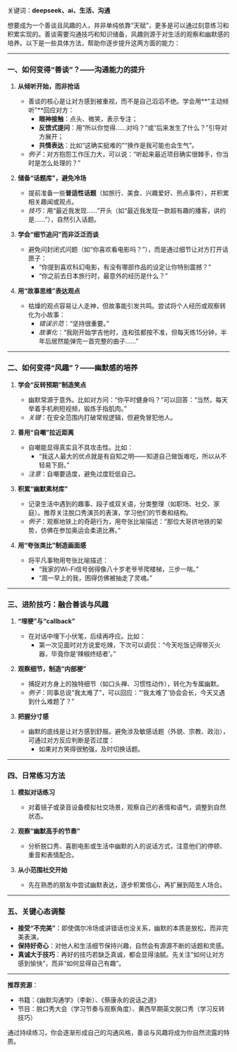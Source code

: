 关键词：**deepseek、ai、生活、沟通**

想要成为一个善谈且风趣的人，并非单纯依靠“天赋”，更多是可以通过刻意练习和积累实现的。善谈需要沟通技巧和知识储备，风趣则源于对生活的观察和幽默感的培养。以下是一些具体方法，帮助你逐步提升这两方面的能力：

---

### **一、如何变得“善谈”？——沟通能力的提升**
1. **从倾听开始，而非抢话**  
   - 善谈的核心是让对方感到被重视，而不是自己滔滔不绝。学会用**“主动倾听”**回应对方：  
     - **眼神接触**：点头、微笑，表示专注；  
     - **反馈式提问**：用“所以你觉得……对吗？”或“后来发生了什么？”引导对方展开；  
     - **共情表达**：比如“这确实挺难的”“换作是我可能也会生气”。  
   - *例子*：对方抱怨工作压力大，可以说：“听起来最近项目确实很棘手，你当时是怎么处理的？”  

2. **储备“话题库”，避免冷场**  
   - 提前准备一些**普适性话题**（如旅行、美食、兴趣爱好、热点事件），并积累相关趣闻或观点。  
   - *技巧*：用“最近我发现……”开头（如“最近我发现一款超有趣的播客，讲的是……”），自然引入话题。

3. **学会“细节追问”而非泛泛而谈**  
   - 避免问封闭式问题（如“你喜欢看电影吗？”），而是通过细节让对方打开话匣子：  
     - “你提到喜欢科幻电影，有没有哪部作品的设定让你特别震撼？”  
     - “你之前去日本旅行时，最意外的经历是什么？”  

4. **用“故事思维”表达观点**  
   - 枯燥的观点容易让人走神，但故事能引发共鸣。尝试将个人经历或观察转化为小故事：  
     - *错误示范*：“坚持很重要。”  
     - *故事化*：“我刚开始学吉他时，连和弦都按不准，但每天练15分钟，半年后居然能弹完一首完整的曲子……”

---

### **二、如何变得“风趣”？——幽默感的培养**
1. **学会“反转预期”制造笑点**  
   - 幽默常源于意外。比如对方问：“你平时健身吗？”可以回答：“当然，每天举着手机刷短视频，锻炼手指肌肉。”  
   - *关键*：在安全范围内打破常规逻辑，但避免冒犯他人。

2. **善用“自嘲”拉近距离**  
   - 自嘲能显得真实且不具攻击性。比如：  
     - “我这人最大的优点就是有自知之明——知道自己做饭难吃，所以从不轻易下厨。”  
   - *注意*：自嘲要适度，避免过度贬低自己。

3. **积累“幽默素材库”**  
   - 记录生活中遇到的趣事、段子或双关语，分类整理（如职场、社交、家庭）。推荐关注脱口秀演员的表演，学习他们的节奏和结构。  
   - *例子*：观察地铁上的奇葩行为，用夸张比喻描述：“那位大哥挤地铁的架势，仿佛在参加奥运会柔道比赛。”

4. **用“夸张类比”制造画面感**  
   - 将平凡事物用夸张比喻描述：  
     - “我家的Wi-Fi信号弱得像八十岁老爷爷爬楼梯，三步一喘。”  
     - “周一早上的我，困得仿佛被抽走了灵魂。”

---

### **三、进阶技巧：融合善谈与风趣**
1. **“埋梗”与“callback”**  
   - 在对话中埋下小伏笔，后续再呼应。比如：  
     - 第一次见面时对方说爱吃辣，下次可以调侃：“今天吃饭记得带灭火器，毕竟你是‘辣椒终结者’。”

2. **观察细节，制造“内部梗”**  
   - 捕捉对方身上的独特细节（如口头禅、习惯性动作），转化为专属幽默。  
   - *例子*：同事总说“我太难了”，可以回应：“‘我太难了’协会会长，今天又遇到什么难题了？”

3. **把握分寸感**  
   - 幽默的底线是让对方感到舒服。避免涉及敏感话题（外貌、宗教、政治），可通过对方反应判断是否过度：  
     - 如果对方笑得很勉强，及时切换话题。

---

### **四、日常练习方法**
1. **模拟对话练习**  
   - 对着镜子或录音设备模拟社交场景，观察自己的表情和语气，调整到自然状态。

2. **观察“幽默高手的节奏”**  
   - 分析脱口秀、喜剧电影或生活中幽默的人的说话方式，注意他们的停顿、重音和表情配合。

3. **从小范围社交开始**  
   - 先在熟悉的朋友中尝试幽默表达，逐步积累信心，再扩展到陌生人场合。

---

### **五、关键心态调整**
- **接受“不完美”**：即使偶尔冷场或讲错话也没关系，幽默的本质是放松，而非完美表演。  
- **保持好奇心**：对他人和生活细节保持兴趣，自然会有源源不断的话题和灵感。  
- **真诚大于技巧**：再好的技巧若缺乏真诚，都会显得油腻。先关注“如何让对方感到愉快”，而非“如何显得自己有趣”。

---

**推荐资源**：  
- 书籍：《幽默沟通学》（李新）、《蔡康永的说话之道》  
- 节目：脱口秀大会（学习节奏与观察角度）、黄西早期英文脱口秀（学习反转技巧）  

通过持续练习，你会逐渐形成自己的沟通风格，善谈与风趣将成为你自然流露的特质。
